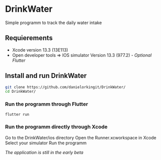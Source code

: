# DrinkWater
Simple programm to track the daily water intake

## Requierements
 - Xcode version 13.3 (13E113)
 - Open developer tools => IOS simulator Version 13.3 (977.2)
 *- Optional Flutter*
 
## Install and run DrinkWater
```bash
git clone https://github.com/danielorkingit/DrinkWater/
cd DrinkWater/
```
### Run the programm through Flutter
```bash
flutter run
```
### Run the programm directly through Xcode
Go to the DrinkWater/ios directory
Open the Runner.xcworkspace in Xcode
Select your simulator
Run the programm

*The application is still in the early beta*
